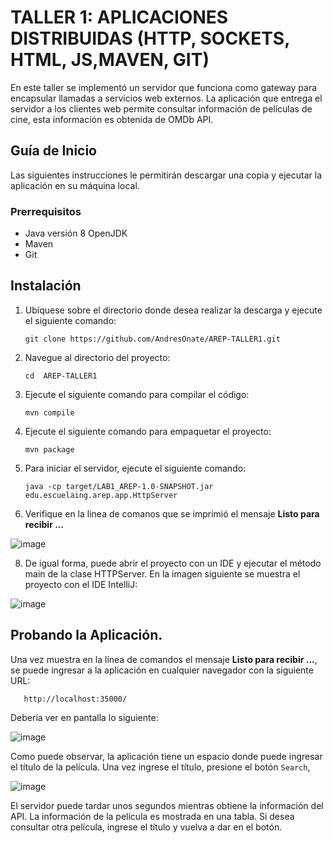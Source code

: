 # TALLER 1: APLICACIONES DISTRIBUIDAS (HTTP, SOCKETS, HTML, JS,MAVEN, GIT)

En este taller se implementó un servidor que funciona como gateway para encapsular llamadas a servicios web externos. La aplicación que entrega el servidor a los clientes web permite consultar información de películas de cine, esta información es obtenida de OMDb API.

## Guía de Inicio

Las siguientes instrucciones le permitirán descargar una copia y ejecutar la aplicación en su máquina local.

### Prerrequisitos

- Java versión 8 OpenJDK
- Maven
- Git

## Instalación 

1. Ubíquese sobre el directorio donde desea realizar la descarga y ejecute el siguiente comando:
   
     ``` git clone https://github.com/AndresOnate/AREP-TALLER1.git ```

2. Navegue al directorio del proyecto:
   
      ``` cd  AREP-TALLER1 ```

3. Ejecute el siguiente comando para compilar el código:

      ``` mvn compile ```

5.  Ejecute el siguiente comando para empaquetar el proyecto:
   
      ``` mvn package ``` 

6. Para iniciar el servidor, ejecute el siguiente comando:

    ``` java -cp target/LAB1_AREP-1.0-SNAPSHOT.jar edu.escuelaing.arep.app.HttpServer ```

7. Verifique en la linea de comanos que se imprimió el mensaje **Listo para recibir ...**

![image](https://github.com/AndresOnate/AREP-TALLER1/assets/63562181/ed3ca723-c5db-4c29-98ec-4fb5dea3287b)

8. De igual forma, puede abrir el proyecto con un IDE y ejecutar el método main de la clase HTTPServer. En la imagen siguiente se muestra el proyecto con el IDE IntelliJ:

![image](https://github.com/AndresOnate/AREP-TALLER1/assets/63562181/b0cc4c7c-d574-4c2a-bc4d-b059e1fe939c)

## Probando la Aplicación.  

Una vez muestra en la línea de comandos el mensaje **Listo para recibir ...**, se puede ingresar a la aplicación en cualquier navegador con la siguiente URL:

       http://localhost:35000/

Debería ver en pantalla lo siguiente:

![image](https://github.com/AndresOnate/AREP-TALLER1/assets/63562181/e714baba-5970-4b20-841c-441e59a1a87f)

Como puede observar, la aplicación tiene un espacio donde puede ingresar el título de la película. Una vez ingrese el título, presione el botón `Search`, 

![image](https://github.com/AndresOnate/AREP-TALLER1/assets/63562181/2f65c2e5-b14b-4449-98af-4bde4b6f6662)

El servidor puede tardar unos segundos mientras obtiene la información del API. La información de la película es mostrada en una tabla. Si desea consultar otra película, ingrese el título y vuelva a dar en el botón. 
   
